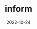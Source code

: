 ---
title: inform
date: 2022-10-24

type: landing

sections:
  - block: inform
    content:
      title: TMI 궁금한 사람?
      # Choose which groups/teams of users to display.
      #   Edit `user_groups` in each user's profile to add them to one or more of these groups.
      user_groups:
          - Principal Investigators
          - Student
          - Researchers
          - Grad Students
          - Administration
          - Visitors
          - Alumni
      sort_by: Params.last_name
      sort_ascending: true
    design:
      show_interests: false
      show_role: true
      show_social: true

      author: admin
---